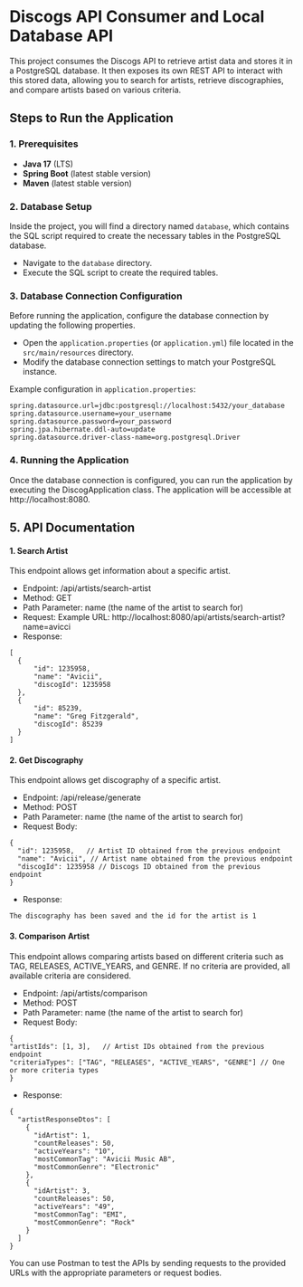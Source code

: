 # Discogs API Consumer and Local Database API

This project consumes the Discogs API to retrieve artist data and stores it in a PostgreSQL database. It then exposes its own REST API to interact with this stored data, allowing you to search for artists, retrieve discographies, and compare artists based on various criteria.

## Steps to Run the Application

### 1. Prerequisites
- **Java 17** (LTS)
- **Spring Boot** (latest stable version)
- **Maven** (latest stable version)

### 2. Database Setup
Inside the project, you will find a directory named `database`, which contains the SQL script required to create the necessary tables in the PostgreSQL database.

- Navigate to the `database` directory.
- Execute the SQL script to create the required tables.

### 3. Database Connection Configuration
Before running the application, configure the database connection by updating the following properties.

- Open the `application.properties` (or `application.yml`) file located in the `src/main/resources` directory.
- Modify the database connection settings to match your PostgreSQL instance.

Example configuration in `application.properties`:

```properties
spring.datasource.url=jdbc:postgresql://localhost:5432/your_database
spring.datasource.username=your_username
spring.datasource.password=your_password
spring.jpa.hibernate.ddl-auto=update
spring.datasource.driver-class-name=org.postgresql.Driver
```

### 4. Running the Application
Once the database connection is configured, you can run the application by executing the DiscogApplication class.
The application will be accessible at http://localhost:8080.

## 5. API Documentation
#### 1. Search Artist
This endpoint allows get information about a specific artist.

   - Endpoint: /api/artists/search-artist
   - Method: GET
   - Path Parameter: name (the name of the artist to search for)
   - Request: Example URL: http://localhost:8080/api/artists/search-artist?name=avicci
   - Response:
```properties
[
  {
      "id": 1235958,
      "name": "Avicii",
      "discogId": 1235958
  },
  {
      "id": 85239,
      "name": "Greg Fitzgerald",
      "discogId": 85239
  }
]
```
#### 2. Get Discography
This endpoint allows get discography of a specific artist.
- Endpoint: /api/release/generate
- Method: POST
- Path Parameter: name (the name of the artist to search for)
- Request Body:
```properties
{
  "id": 1235958,   // Artist ID obtained from the previous endpoint
  "name": "Avicii", // Artist name obtained from the previous endpoint
  "discogId": 1235958 // Discogs ID obtained from the previous endpoint
}
```
- Response:
```properties
The discography has been saved and the id for the artist is 1
```
#### 3. Comparison Artist
This endpoint allows comparing artists based on different criteria such as TAG, RELEASES, ACTIVE_YEARS, and GENRE. If no criteria are provided, all available criteria are considered.
- Endpoint: /api/artists/comparison
- Method: POST
- Path Parameter: name (the name of the artist to search for)
- Request Body:
```properties
{
"artistIds": [1, 3],   // Artist IDs obtained from the previous endpoint
"criteriaTypes": ["TAG", "RELEASES", "ACTIVE_YEARS", "GENRE"] // One or more criteria types
}
```
- Response:
```properties
{
  "artistResponseDtos": [
    {
      "idArtist": 1,
      "countReleases": 50,
      "activeYears": "10",
      "mostCommonTag": "Avicii Music AB",
      "mostCommonGenre": "Electronic"
    },
    {
      "idArtist": 3,
      "countReleases": 50,
      "activeYears": "49",
      "mostCommonTag": "EMI",
      "mostCommonGenre": "Rock"
    }
  ]
}
```
You can use Postman to test the APIs by sending requests to the provided URLs with the appropriate parameters or request bodies.

